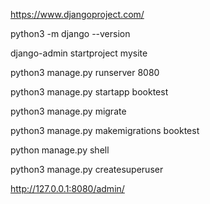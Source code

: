  <!-- offical website -->
 https://www.djangoproject.com/

 <!-- check django version -->
 python3 -m django --version
 
 <!-- create project -->
 django-admin startproject mysite

<!-- change port -->
 python3 manage.py runserver 8080

<!-- create your app -->
 python3 manage.py startapp booktest

<!-- 创建Django基本表 包括用户写的model -->
python3 manage.py migrate

<!-- setting.py INSTALLED_APPS  注册 'booktest.apps.BookConfig'-->
<!-- Now Django knows to include the polls app. Let’s run another command: -->
python3 manage.py makemigrations booktest

<!-- 通过shell控制 -->
python manage.py shell

<!-- 开启后台控制功能 -->
python3 manage.py createsuperuser

<!-- 后台访问路径 -->
http://127.0.0.1:8080/admin/